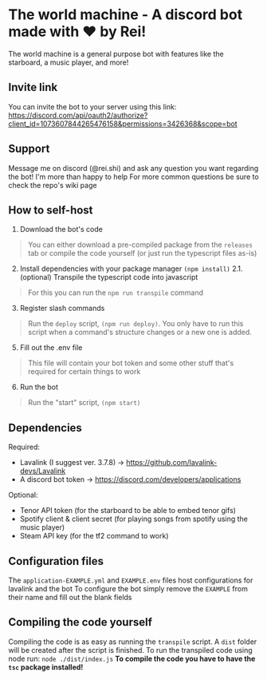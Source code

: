 # The world machine - A discord bot made with ❤️ by Rei!
The world machine is a general purpose bot with features like the starboard, a music player, and more!

## Invite link
You can invite the bot to your server using this link:
https://discord.com/api/oauth2/authorize?client_id=1073607844265476158&permissions=3426368&scope=bot

## Support
Message me on discord (@rei.shi) and ask any question you want regarding the bot!
I'm more than happy to help
For more common questions be sure to check the repo's wiki page

## How to self-host
1. Download the bot's code
> You can either download a pre-compiled package from the `releases` tab or compile the code yourself (or just run the typescript files as-is)
2. Install dependencies with your package manager `(npm install)`
2.1. (optional) Transpile the typescript code into javascript
> For this you can run the `npm run transpile` command
3. Register slash commands
> Run the `deploy` script, `(npm run deploy)`. You only have to run this script when a command's structure changes or a new one is added.
5. Fill out the .env file
> This file will contain your bot token and some other stuff that's required for certain things to work
6. Run the bot
> Run the "start" script, `(npm start)`

## Dependencies
Required:
* Lavalink (I suggest ver. 3.7.8) -> https://github.com/lavalink-devs/Lavalink
* A discord bot token -> https://discord.com/developers/applications

Optional:
* Tenor API token (for the starboard to be able to embed tenor gifs)
* Spotify client & client secret (for playing songs from spotify using the music player)
* Steam API key (for the tf2 command to work)

## Configuration files
The `application-EXAMPLE.yml` and `EXAMPLE.env` files host configurations for lavalink and the bot
To configure the bot simply remove the `EXAMPLE` from their name and fill out the blank fields 

## Compiling the code yourself
Compiling the code is as easy as running the `transpile` script.
A `dist` folder will be created after the script is finished.
To run the transpiled code using node run: `node ./dist/index.js`
**To compile the code you have to have the `tsc` package installed!**
